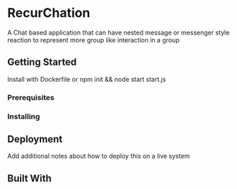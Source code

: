 # RecurChation

A Chat based application that can have nested message or messenger style reaction to represent more group like interaction in a group

## Getting Started

Install with Dockerfile or
npm init && node start start.js

### Prerequisites


### Installing


## Deployment

Add additional notes about how to deploy this on a live system

## Built With


